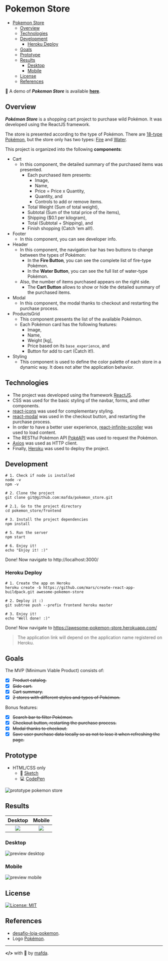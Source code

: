 # Pokemon Store

- [Pokemon Store](#pokemon-store)
  - [Overview](#overview)
  - [Technologies](#technologies)
  - [Development](#development)
    - [Heroku Deploy](#heroku-deploy)
  - [Goals](#goals)
  - [Prototype](#prototype)
  - [Results](#results)
    - [Desktop](#desktop)
    - [Mobile](#mobile)
  - [License](#license)
  - [References](#references)

:rocket: A demo of ***Pokemon Store*** is available [**here**](https://mafda-pokemon-store.herokuapp.com/).


## Overview

***Pokémon Store*** is a shopping cart project to purchase wild Pokémon. It was developed using the ReactJS framework.

The store is presented according to the type of Pokémon. There are [18-type Pokémon](https://bulbapedia.bulbagarden.net/wiki/Type), but the store only has two types: [Fire](https://bulbapedia.bulbagarden.net/wiki/Fire_(type)) and [Water](https://bulbapedia.bulbagarden.net/wiki/Water_(type)).

This project is organized into the following **components**:

* Cart
  * In this component, the detailed summary of the purchased items was presented. 
    * Each purchased item presents:
      * Image,
      * Name,
      * Price = Price x Quantity,
      * Quantity, and
      * Controls to add or remove items.
    * Total Weight (Sum of total weight),
    * Subtotal (Sum of the total price of the items),
    * Shipping ($0.1 per kilogram),
    * Total (Subtotal + Shipping), and
    * Finish shopping (Catch 'em all!).
* Footer
  * In this component, you can see developer info.
* Header
  * In this component, the navigation bar has two buttons to change between the types of Pokémon:
    * In the **Fire Button**, you can see the complete list of fire-type Pokémon. 
    * In the **Water Button**, you can see the full list of water-type Pokémon.
  * Also, the number of items purchased appears on the right side.
    * The **Cart Button** allows to show or hide the detailed summary of the purchased items.
* Modal
  * In this component, the modal thanks to checkout and restarting the purchase process.
* ProductsGrid
  * This component presents the list of the available Pokémon.
  * Each Pokémon card has the following features:
    * Image,
    * Name,
    * Weight [kg],
    * Price based on its `base_experience`, and
    * Button for add to cart (Catch it!).
* Styling
  * This component is used to define the color palette of each store in a dynamic way. It does not alter the application behavior.

## Technologies

* The project was developed using the framework [ReactJS](https://reactjs.org/).
* CSS was used for the basic styling of the navbar, forms, and other components.
* [react-icons](https://react-icons.github.io/) was used for complementary styling.
* [react-modal](https://github.com/reactjs/react-modal) was used in the checkout button, and restarting the purchase process.
* In order to have a better user experience, [react-infinite-scroller](https://www.npmjs.com/package/react-infinite-scroller) was used to load content.
* The RESTful Pokémon API [PokéAPI](https://pokeapi.co/) was used to request the Pokémon.
* [Axios](https://github.com/axios/axios) was used as HTTP client.
* Finally, [Heroku](www.heroku.com) was used to deploy the project.


## Development 

```shell
# 1. Check if node is installed
node -v
npm -v

# 2. Clone the project
git clone git@github.com:mafda/pokemon_store.git

# 2.1. Go to the project directory
cd pokemon_store/frontend

# 3. Install the project dependencies
npm install

# 5. Run the server
npm start

# 6. Enjoy it!
echo "Enjoy it! :)"
```

Done! Now navigate to http://localhost:3000/

### Heroku Deploy 

```shell
# 1. Create the app on Heroku 
heroku create -b https://github.com/mars/create-react-app-buildpack.git awesome-pokemon-store

# 2. Deploy it :)
git subtree push --prefix frontend heroku master

# 3. Enjoy it!
echo "Well done! :)"
```

Done! Now navigate to https://awesome-pokemon-store.herokuapp.com/

> The application link will depend on the application name registered on Heroku.

## Goals

The MVP (Minimum Viable Product) consists of:

* [x] ~~Product catalog.~~
* [x] ~~Side cart.~~
* [x] ~~Cart summary.~~
* [x] ~~2 stores with different styles and types of Pokémon.~~

Bonus features:

* [x] ~~Search bar to filter Pokémon.~~
* [x] ~~Checkout button, restarting the purchase process.~~
* [x] ~~Modal thanks to checkout.~~
* [x] ~~Save user purchase data locally so as not to lose it when refreshing the page.~~

## Prototype

* HTML/CSS only
  * :file_folder: [Sketch](https://github.com/mafda/pokemon_store/tree/master/sketch) 
  * :computer: [CodePen](https://codepen.io/mafda/pen/oNbmpWx) 

![prototype pokemon store](sketch/preview/sketch02.png)

## Results

|         Desktop          |         Mobile          |
| :----------------------: | :---------------------: |
| ![](preview/desktop.gif) | ![](preview/mobile.gif) |

### Desktop
![preview desktop](preview/mafda-pokemon-store-desktop.png)

### Mobile
![preview mobile](preview/mafda-pokemon-store-mobile.png)

## License

[![License: MIT](https://img.shields.io/badge/License-MIT-blue.svg)](https://opensource.org/licenses/MIT)

## References

* [desafio-loja-pokemon](https://github.com/b2wdigital/desafio-loja-pokemon).
* Logo [Pokémon](https://logodownload.org/pokemon-logo/).

---

**</>** with 💙 by [mafda](https://mafda.github.io/).
